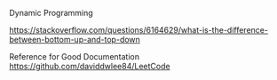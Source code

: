 Dynamic Programming

https://stackoverflow.com/questions/6164629/what-is-the-difference-between-bottom-up-and-top-down

Reference for Good Documentation
https://github.com/daviddwlee84/LeetCode
